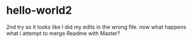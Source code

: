 # hello-world2
2nd try
so it looks like I did my edits in the wrong file.
now what happens what i attempt to merge Readme with Master?
